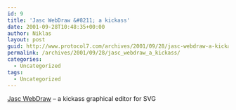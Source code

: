 ```yaml
---
id: 9
title: 'Jasc WebDraw &#8211; a kickass'
date: 2001-09-28T10:48:35+00:00
author: Niklas
layout: post
guid: http://www.protocol7.com/archives/2001/09/28/jasc-webdraw-a-kickass/
permalink: /archives/2001/09/28/jasc_webdraw_a_kickass/
categories:
  - Uncategorized
tags:
  - Uncategorized
---
```

<div class='microid-b92cd99f10d6061ab4445be95636aac7d6599f4a'>
  <p>
    <a href="http://www.jasc.com/products/webdraw/">Jasc WebDraw</a> &#8211; a kickass graphical editor for SVG
  </p>
</div>